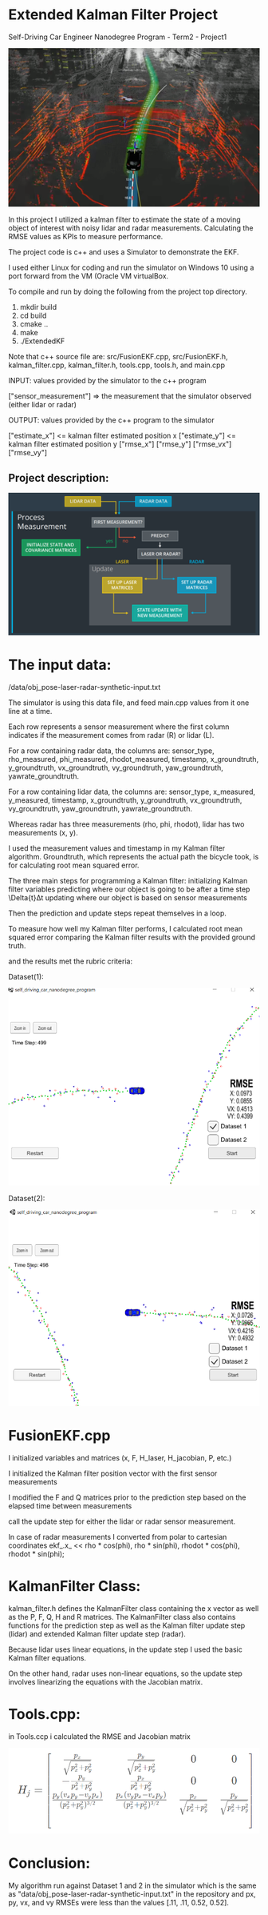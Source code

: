 # Extended Kalman Filter Project
Self-Driving Car Engineer Nanodegree Program - Term2 - Project1

![](https://github.com/emilkaram/Self-Driving-Cars-extended-kalman-filter-c-Project-udacity--Term2--Project1/blob/master/img/3.png)


In this project I utilized a kalman filter to estimate the state of a moving object of interest with noisy lidar and radar measurements. Calculating the RMSE values as KPIs to measure performance. 

The project code is c++ and uses a Simulator to  demonstrate the EKF.

 I used either Linux for coding and run the simulator on Windows 10 using a port forward from the VM (Oracle VM virtualBox. 
 
To compile and run by doing the following from the project top directory.
1. mkdir build
2. cd build
3. cmake ..
4. make
5. ./ExtendedKF

Note that c++ source file are: src/FusionEKF.cpp, src/FusionEKF.h, kalman_filter.cpp, kalman_filter.h, tools.cpp, tools.h, and main.cpp 

INPUT: values provided by the simulator to the c++ program

["sensor_measurement"] => the measurement that the simulator observed (either lidar or radar)


OUTPUT: values provided by the c++ program to the simulator

["estimate_x"] <= kalman filter estimated position x
["estimate_y"] <= kalman filter estimated position y
["rmse_x"]
["rmse_y"]
["rmse_vx"]
["rmse_vy"]


## Project description:

![](https://github.com/emilkaram/Self-Driving-Cars-extended-kalman-filter-c-Project-udacity--Term2--Project1/blob/master/img/1.png)

# The input data:

/data/obj_pose-laser-radar-synthetic-input.txt

The simulator is using this data file, and feed main.cpp values from it one line at a time.

Each row represents a sensor measurement where the first column indicates if the measurement comes from radar (R) or lidar (L).

For a row containing radar data, the columns are: sensor_type, rho_measured, phi_measured, rhodot_measured, timestamp, x_groundtruth, y_groundtruth, vx_groundtruth, vy_groundtruth, yaw_groundtruth, yawrate_groundtruth.

For a row containing lidar data, the columns are: sensor_type, x_measured, y_measured, timestamp, x_groundtruth, y_groundtruth, vx_groundtruth, vy_groundtruth, yaw_groundtruth, yawrate_groundtruth.

Whereas radar has three measurements (rho, phi, rhodot), lidar has two measurements (x, y).

I used the measurement values and timestamp in my Kalman filter algorithm. Groundtruth, which represents the actual path the bicycle took, is for calculating root mean squared error.

The three main steps for programming a Kalman filter:
initializing Kalman filter variables
predicting where our object is going to be after a time step \Delta{t}Δt
updating where our object is based on sensor measurements

Then the prediction and update steps repeat themselves in a loop.

To measure how well my Kalman filter performs, I calculated root mean squared error comparing the Kalman filter results with the provided ground truth.

and the results met the rubric criteria:

Dataset(1):

![](https://github.com/emilkaram/Self-Driving-Cars-extended-kalman-filter-c-Project-udacity--Term2--Project1/blob/master/img/4.png)

Dataset(2):

![](https://github.com/emilkaram/Self-Driving-Cars-extended-kalman-filter-c-Project-udacity--Term2--Project1/blob/master/img/5.png)


# FusionEKF.cpp

I initialized variables and matrices (x, F, H_laser, H_jacobian, P, etc.)

I initialized the Kalman filter position vector with the first sensor measurements

I modified the F and Q matrices prior to the prediction step based on the elapsed time between measurements

call the update step for either the lidar or radar sensor measurement.

In case of radar measurements I converted from polar to cartesian coordinates 
   ekf_.x_ << rho * cos(phi), rho * sin(phi), rhodot * cos(phi), rhodot * sin(phi);


# KalmanFilter Class:

kalman_filter.h defines the KalmanFilter class containing the x vector as well as the P, F, Q, H and R matrices. The KalmanFilter class also contains functions for the prediction step as well as the Kalman filter update step (lidar) and extended Kalman filter update step (radar).

Because lidar uses linear equations, in the update step I used the basic Kalman filter equations. 

On the other hand, radar uses non-linear equations, so the update step involves linearizing the equations with the Jacobian matrix. 

 # Tools.cpp:
 in Tools.ccp i calculated  the RMSE and Jacobian matrix

 ![](https://github.com/emilkaram/Self-Driving-Cars-extended-kalman-filter-c-Project-udacity--Term2--Project1/blob/master/img/6.png)
 
 
 
 # Conclusion:
My algorithm run against Dataset 1 and 2 in the simulator which is the same as "data/obj_pose-laser-radar-synthetic-input.txt" in the repository and px, py, vx, and vy RMSEs were less than the values [.11, .11, 0.52, 0.52].



 
 
 
